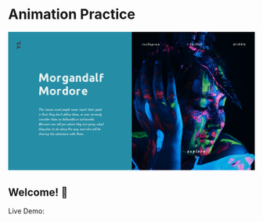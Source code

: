 # Animation Practice

![Design preview for the Profile card component coding challenge](./design/desktop-preview.jpg)

## Welcome! 👋

Live Demo: 